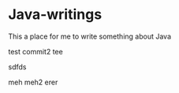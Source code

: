 # Java-writings

This a place for me to write something about Java

test commit2
tee

sdfds

meh meh2
erer